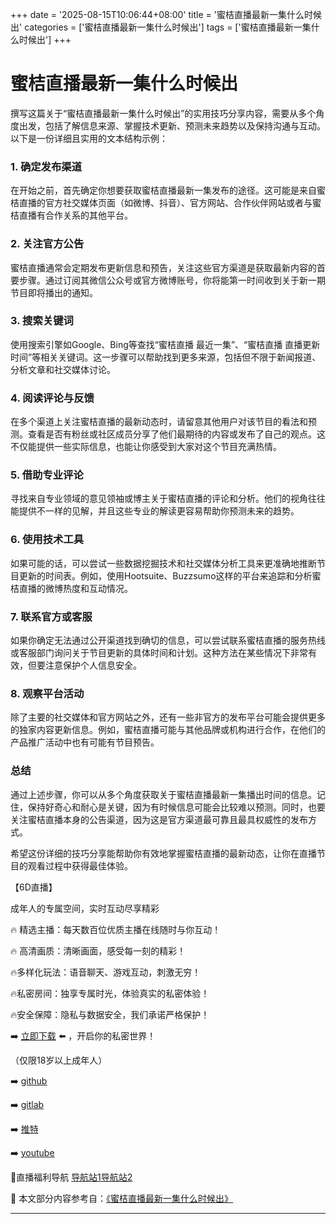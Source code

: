 +++
date = '2025-08-15T10:06:44+08:00'
title = '蜜桔直播最新一集什么时候出'
categories = ['蜜桔直播最新一集什么时候出']
tags = ['蜜桔直播最新一集什么时候出']
+++

# 蜜桔直播最新一集什么时候出

撰写这篇关于“蜜桔直播最新一集什么时候出”的实用技巧分享内容，需要从多个角度出发，包括了解信息来源、掌握技术更新、预测未来趋势以及保持沟通与互动。以下是一份详细且实用的文本结构示例：

### 1. 确定发布渠道
在开始之前，首先确定你想要获取蜜桔直播最新一集发布的途径。这可能是来自蜜桔直播的官方社交媒体页面（如微博、抖音）、官方网站、合作伙伴网站或者与蜜桔直播有合作关系的其他平台。

### 2. 关注官方公告
蜜桔直播通常会定期发布更新信息和预告，关注这些官方渠道是获取最新内容的首要步骤。通过订阅其微信公众号或官方微博账号，你将能第一时间收到关于新一期节目即将播出的通知。

### 3. 搜索关键词
使用搜索引擎如Google、Bing等查找“蜜桔直播 最近一集”、“蜜桔直播 直播更新时间”等相关关键词。这一步骤可以帮助找到更多来源，包括但不限于新闻报道、分析文章和社交媒体讨论。

### 4. 阅读评论与反馈
在多个渠道上关注蜜桔直播的最新动态时，请留意其他用户对该节目的看法和预测。查看是否有粉丝或社区成员分享了他们最期待的内容或发布了自己的观点。这不仅能提供一些实际信息，也能让你感受到大家对这个节目充满热情。

### 5. 借助专业评论
寻找来自专业领域的意见领袖或博主关于蜜桔直播的评论和分析。他们的视角往往能提供不一样的见解，并且这些专业的解读更容易帮助你预测未来的趋势。

### 6. 使用技术工具
如果可能的话，可以尝试一些数据挖掘技术和社交媒体分析工具来更准确地推断节目更新的时间表。例如，使用Hootsuite、Buzzsumo这样的平台来追踪和分析蜜桔直播的微博热度和互动情况。

### 7. 联系官方或客服
如果你确定无法通过公开渠道找到确切的信息，可以尝试联系蜜桔直播的服务热线或客服部门询问关于节目更新的具体时间和计划。这种方法在某些情况下非常有效，但要注意保护个人信息安全。

### 8. 观察平台活动
除了主要的社交媒体和官方网站之外，还有一些非官方的发布平台可能会提供更多的独家内容更新信息。例如，蜜桔直播可能与其他品牌或机构进行合作，在他们的产品推广活动中也有可能有节目预告。

### 总结
通过上述步骤，你可以从多个角度获取关于蜜桔直播最新一集播出时间的信息。记住，保持好奇心和耐心是关键，因为有时候信息可能会比较难以预测。同时，也要关注蜜桔直播本身的公告渠道，因为这是官方渠道最可靠且最具权威性的发布方式。

希望这份详细的技巧分享能帮助你有效地掌握蜜桔直播的最新动态，让你在直播节目的观看过程中获得最佳体验。

【6D直播】

 成年人的专属空间，实时互动尽享精彩

🔥 精选主播：每天数百位优质主播在线随时与你互动！

🔥 高清画质：清晰画面，感受每一刻的精彩！

🔥多样化玩法：语音聊天、游戏互动，刺激无穷！

🔥私密房间：独享专属时光，体验真实的私密体验！

🔥安全保障：隐私与数据安全，我们承诺严格保护！

➡️ [立即下载](https://down123.s3.ap-east-1.amazonaws.com/down/down.html?channelCode=blog) ⬅️ ，开启你的私密世界！

 （仅限18岁以上成年人）

➡️ [github](https://aldult-live.github.io/)

➡️ [gitlab](https://seo-09598d.gitlab.io/)

➡️ [推特](https://x.com/wegame33)

➡️ [youtube](https://www.youtube.com/@6Dlive)

🔞直播福利导航   [导航站1](https://webstack-86085a.gitlab.io/)[导航站2](https://onlygit123-2.github.io/)

📘 本文部分内容参考自：[《蜜桔直播最新一集什么时候出》](https://webstack-hugo-11.pages.dev/)

---
